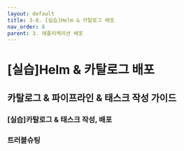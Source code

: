 ```yaml
---
layout: default
title: 3-8. [실습]Helm & 카탈로그 배포
nav_order: 8
parent: 3. 애플리케이션 배포
---
```


# [실습]Helm & 카탈로그 배포

## 카탈로그 & 파이프라인 & 태스크 작성 가이드


### [실습]카탈로그 & 태스크 작성, 배포

### 트러블슈팅 